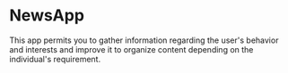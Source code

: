 # NewsApp
This app permits you to gather information regarding the user's behavior and interests and improve it to organize content depending on the individual's requirement.
